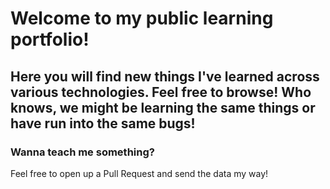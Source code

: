# Welcome to my public learning portfolio!

Here you will find new things I've learned across various technologies.
Feel free to browse! Who knows, we might be learning the same things or have run into the same bugs!
---

### Wanna teach me something? 

Feel free to open up a Pull Request and send the data my way! 
